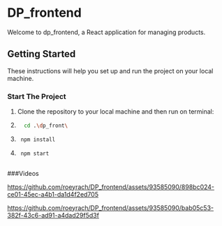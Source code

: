 # DP_frontend

Welcome to dp_frontend, a React application for managing products.

## Getting Started

These instructions will help you set up and run the project on your local machine.

### Start The Project

1. Clone the repository to your local machine and then run on terminal:
   
2.  ```bash
      cd .\dp_front\
3.   ```bash
      npm install

4.   ```bash
      npm start
   

###Videos


https://github.com/roeyrach/DP_frontend/assets/93585090/898bc024-ce01-45ec-a4b1-da1d4f2ed705



https://github.com/roeyrach/DP_frontend/assets/93585090/bab05c53-382f-43c6-ad91-a4dad29f5d3f

